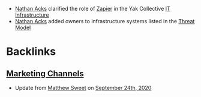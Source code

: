 - [Nathan Acks](<Nathan Acks.md>) clarified the role of [Zapier](<Zapier.md>) in the Yak Collective [IT Infrastructure](<IT Infrastructure.md>)
- [Nathan Acks](<Nathan Acks.md>) added owners to infrastructure systems listed in the [Threat Model](<Threat Model.md>)

# Backlinks
## [Marketing Channels](<Marketing Channels.md>)
- Update from [Matthew Sweet](<Matthew Sweet.md>) on [September 24th, 2020](<September 24th, 2020.md>)

